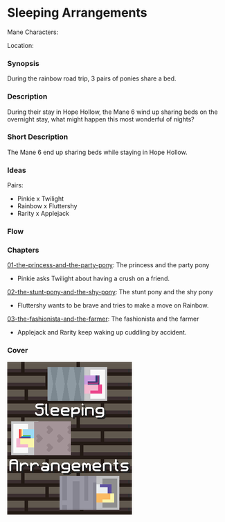 # Sleeping Arrangements

Mane Characters: 

Location: 

### Synopsis

During the rainbow road trip, 3 pairs of ponies share a bed.

### Description

During their stay in Hope Hollow, the Mane 6 wind up sharing beds on the overnight stay, what might happen this most wonderful of nights?

### Short Description

The Mane 6 end up sharing beds while staying in Hope Hollow.

### Ideas

Pairs:
- Pinkie x Twilight
- Rainbow x Fluttershy
- Rarity x Applejack

### Flow

### Chapters

[01-the-princess-and-the-party-pony](01-the-princess-and-the-party-pony.md): The princess and the party pony
 - Pinkie asks Twilight about having a crush on a friend.

[02-the-stunt-pony-and-the-shy-pony](02-the-stunt-pony-and-the-shy-pony.md): The stunt pony and the shy pony
 - Fluttershy wants to be brave and tries to make a move on Rainbow.

[03-the-fashionista-and-the-farmer](03-the-fashionista-and-the-farmer.md): The fashionista and the farmer
 - Applejack and Rarity keep waking up cuddling by accident.

### Cover

![Cover](./cover/cover.png)